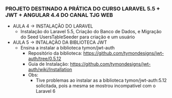 ### PROJETO DESTINADO A PRÁTICA DO CURSO LARAVEL 5.5 + JWT + ANGULAR 4.4 DO CANAL TJG WEB
- AULA 4 -> INSTALAÇÃO DO LARAVEL
    - Instalação do Laravel 5.5, Criação do Banco de Dados, e Migração do Seed UsersTableSeeder para criação e um usuário
- AULA 5 -> INTALAÇÃO DA BIBLIOTECA JWT
    - Ensina a instalar a biblioteca tymon/jwt-auth
        - Repositório da biblioteca: https://github.com/tymondesigns/jwt-auth/tree/0.5.12
        - Guia de Instalação: https://github.com/tymondesigns/jwt-auth/wiki/Installation
        - Obs: 
            - Tive problemas ao instalar as a biblioteca tymon/jwt-auth:5.12 solicitada, pois a mesma se mostrou incompatível com o Laravel 6
            

